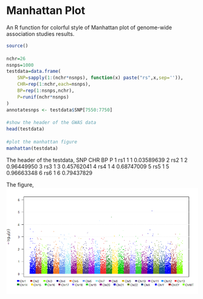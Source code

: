# Manhattan Plot
An R function for colorful style of Manhattan plot of genome-wide association studies results.

```R
source()

nchr=26
nsnps=1000
testdata=data.frame(
    SNP=sapply(1:(nchr*nsnps), function(x) paste("rs",x,sep='')),
    CHR=rep(1:nchr,each=nsnps), 
    BP=rep(1:nsnps,nchr), 
	P=runif(nchr*nsnps)
)
annotatesnps <- testdata$SNP[7550:7750]

#show the header of the GWAS data
head(testdata)

#plot the manhattan figure
manhattan(testdata)
```
The header of the testdata,
  SNP CHR BP          P
1 rs1   1  1 0.03589639
2 rs2   1  2 0.96449950
3 rs3   1  3 0.45762041
4 rs4   1  4 0.68747009
5 rs5   1  5 0.96663348
6 rs6   1  6 0.79437829

The figure,
![Manhattan plot](https://github.com/jianggl2000/Manhattan-Plot/blob/main/manhattan.png)
